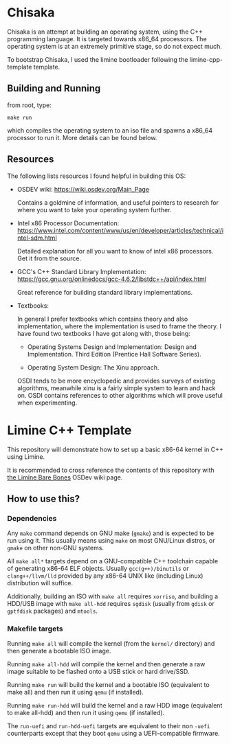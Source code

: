 # Chisaka

Chisaka is an attempt at building an operating system, using the C++ programming language. It is targeted towards x86_64 processors. The operating system is at an extremely primitive stage, so do not expect much.

To bootstrap Chisaka, I used the limine bootloader following the limine-cpp-template template.

## Building and Running

 from root, type:
 
	make run

which compiles the operating system to an iso file and spawns a x86_64 processor to run it. More details can be found below.

## Resources

The following lists resources I found helpful in building this OS:

* OSDEV wiki: https://wiki.osdev.org/Main_Page
	
	Contains a goldmine of information, and useful pointers to research for where you want to 
	take your operating system further.

* Intel x86 Processor Documentation: https://www.intel.com/content/www/us/en/developer/articles/technical/intel-sdm.html

	Detailed explanation for all you want to know of intel x86 processors. Get it from the 
	source.
    
* GCC's C++ Standard Library Implementation: https://gcc.gnu.org/onlinedocs/gcc-4.6.2/libstdc++/api/index.html

	Great reference for building standard library implementations.

* Textbooks:

    In general I prefer textbooks which contains theory and also implementation, where the 
    implementation is used to frame the theory. I have found two textbooks I have got along 
    with, those being:

    * Operating Systems Design and Implementation: Design and Implementation. Third Edition (Prentice Hall Software Series).

    * Operating System Design: The Xinu approach.

    OSDI tends to be more encyclopedic and provides surveys of existing algorithms, meanwhile xinu is a fairly simple system to learn and hack on. OSDI contains references to other algorithms which will prove useful when experimenting.
      

# Limine C++ Template

This repository will demonstrate how to set up a basic x86-64 kernel in C++ using Limine.

It is recommended to cross reference the contents of this repository with [the Limine Bare Bones](https://wiki.osdev.org/Limine_Bare_Bones) OSDev wiki page.

## How to use this?

### Dependencies

Any `make` command depends on GNU make (`gmake`) and is expected to be run using it. This usually means using `make` on most GNU/Linux distros, or `gmake` on other non-GNU systems.

All `make all*` targets depend on a GNU-compatible C++ toolchain capable of generating x86-64 ELF objects. Usually `gcc(g++)/binutils` or `clang++/llvm/lld` provided by any x86-64 UNIX like (including Linux) distribution will suffice.

Additionally, building an ISO with `make all` requires `xorriso`, and building a HDD/USB image with `make all-hdd` requires `sgdisk` (usually from `gdisk` or `gptfdisk` packages) and `mtools`.

### Makefile targets

Running `make all` will compile the kernel (from the `kernel/` directory) and then generate a bootable ISO image.

Running `make all-hdd` will compile the kernel and then generate a raw image suitable to be flashed onto a USB stick or hard drive/SSD.

Running `make run` will build the kernel and a bootable ISO (equivalent to make all) and then run it using `qemu` (if installed).

Running `make run-hdd` will build the kernel and a raw HDD image (equivalent to make all-hdd) and then run it using `qemu` (if installed).

The `run-uefi` and `run-hdd-uefi` targets are equivalent to their non `-uefi` counterparts except that they boot `qemu` using a UEFI-compatible firmware.

